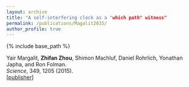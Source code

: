 ```yaml
---
layout: archive
title: "A self-interfering clock as a "which path" witness"
permalink: /publications/Magalit2015/
author_profile: true
---
```


{% include base_path %}

Yair Margalit, **Zhifan Zhou**, Shimon Machluf, Daniel Rohrlich, Yonathan Japha, and Ron Folman.                             
<i>Science</i>, 349, 1205 (2015).      
[[publisher](https://www.science.org/doi/10.1126/science.aac6498)]
